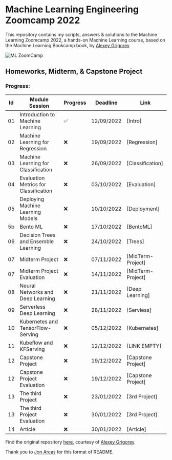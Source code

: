 # Machine Learning Engineering Zoomcamp 2022

This repository contains my scripts, answers & solutions to the Machine Learning Zoomcamp 2022, a hands-on 
Machine Learning course, based on the Machine Learning Bookcamp book, by [Alexey Grigorev](https://github.com/alexeygrigorev).

![ML ZoomCamp](https://github.com/alexeygrigorev/mlbookcamp-code/raw/master/images/zoomcamp.jpg)

## Homeworks, Midterm, & Capstone Project
### Progress:
| Id | Module Session                                | Progress | Deadline    | Link               | 
|----|-----------------------------------------------|-----|--------------|--------------------|
|01  | Introduction to Machine Learning              | :white_check_mark:   | 12/09/2022   | [Intro] |
|02  | Machine Learning for Regression               | :x: | 19/09/2022   | [Regression]|
|03  | Machine Learning for Classification           | :x: | 26/09/2022   | [Classification]|
|04  | Evaluation Metrics for Classification         | :x: | 03/10/2022   | [Evaluation]|
|05  | Deploying Machine Learning Models             | :x: | 10/10/2022   | [Deployment]|
|5b  | Bento ML                                      | :x: | 17/10/2022   | [BentoML]|
|06  | Decision Trees and Ensemble Learning          | :x: | 24/10/2022   | [Trees]|
|07  | Midterm Project                               | :x: | 07/11/2022   | [MidTerm-Project]|
|07  | Midterm Project Evaluation                    | :x: | 14/11/2022   | [MidTerm-Project]|
|08  | Neural Networks and Deep Learning             | :x: | 21/11/2022   | [Deep Learning]|
|09  | Serverless Deep Learning                      | :x: | 28/11/2022   | [Servless]|
|10  | Kubernetes and TensorFlow-Serving             | :x: | 05/12/2022   | [Kubernetes]|
|11  | Kubeflow and KFServing                        | :x: | 12/12/2022   | [LINK EMPTY]|
|12  | Capstone Project                              | :x: | 19/12/2022   | [Capstone Project]|
|12  | Capstone Project Evaluation                   | :x: | 19/12/2022   | [Capstone Project]|
|13  | The third Project                             | :x: | 23/01/2022   | [3rd Project]|
|13  | The third Project Evaluation                  | :x: | 30/01/2022   | [3rd Project]|
|14  | Article                                       | :x: | 30/01/2022   | [Article]|

Find the original repository [here](https://github.com/alexeygrigorev/mlbookcamp-code/tree/master/course-zoomcamp), courtesy of [Alexey Grigorev](https://github.com/alexeygrigorev).

Thank you to [Jon Areas](https://github.com/jxareas/) for this format of README.
